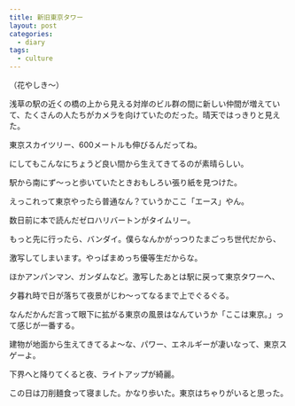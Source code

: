 ```yaml
---
title: 新旧東京タワー
layout: post
categories:
  - diary
tags:
  - culture
---
```


（花やしき～）

浅草の駅の近くの橋の上から見える対岸のビル群の間に新しい仲間が増えていて、たくさんの人たちがカメラを向けていたのだった。晴天ではっきりと見えた。

<amp-img src="/img/uploads/2010/05/newold-tokyo-tower-1.jpg" alt="浅草吾妻橋から見えるアサヒビール本社ビルと東京スカイツリー" width="600" height="450" layout="responsive"></amp-img>

東京スカイツリー、600メートルも伸びるんだってね。

にしてもこんなにちょうど良い間から生えてきてるのが素晴らしい。

駅から南にず～っと歩いていたときおもしろい張り紙を見つけた。

<amp-img class="v-img" src="/img/uploads/2010/05/newold-tokyo-tower-2.jpg" alt="鞄で有名なエース株式会社前の張り紙" width="450" height="600" layout="responsive"></amp-img>

えっこれって東京やったら普通なん？ていうかここ「エース」やん。

数日前に本で読んだゼロハリバートンがタイムリー。

もっと先に行ったら、バンダイ。僕らなんかがっつりたまごっち世代だから、

<amp-img class="v-img" src="/img/uploads/2010/05/newold-tokyo-tower-3.jpg" alt="浅草バンダイ本社の前にあるたまごっち像" width="450" height="600" layout="responsive"></amp-img>

激写してしまいます。やっぱまめっち優等生だからな。

ほかアンパンマン、ガンダムなど。激写したあとは駅に戻って東京タワーへ、

<amp-img class="v-img" src="/img/uploads/2010/05/newold-tokyo-tower-4.jpg" alt="東京タワー" width="450" height="600" layout="responsive"></amp-img>

夕暮れ時で日が落ちて夜景がじわ～ってなるまで上でぐるぐる。

なんだかんだ言って眼下に拡がる東京の風景はなんていうか「ここは東京。」って感じが一番する。

建物が地面から生えてきてるよ～な、パワー、エネルギーが凄いなって、東京スゲーよ。

下界へと降りてくると夜、ライトアップが綺麗。

<amp-img src="/img/uploads/2010/05/newold-tokyo-tower-5.jpg" alt="ライトアップに映える東京タワー" width="600" height="450" layout="responsive"></amp-img>

この日は刀削麺食って寝ました。かなり歩いた。東京はちゃりがいると思った。


 [1]: /img/uploads/2010/05/newold-tokyo-tower-1.jpg
 [2]: /img/uploads/2010/05/newold-tokyo-tower-2.jpg
 [3]: /img/uploads/2010/05/newold-tokyo-tower-3.jpg
 [4]: /img/uploads/2010/05/newold-tokyo-tower-4.jpg
 [5]: /img/uploads/2010/05/newold-tokyo-tower-5.jpg
